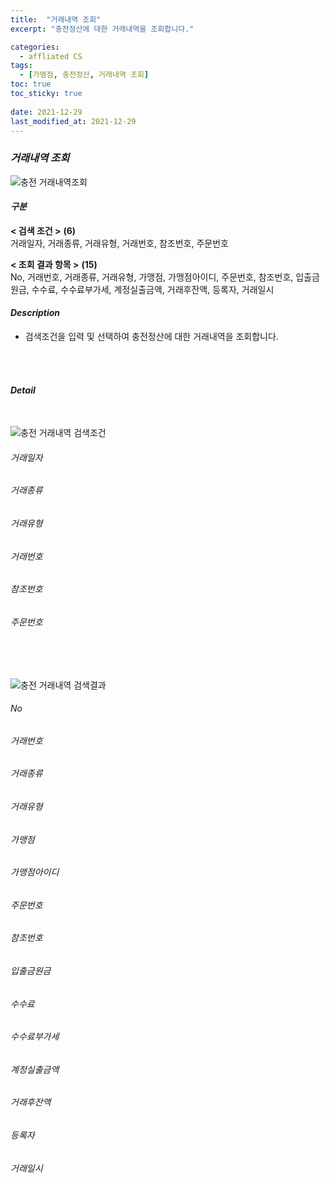 ```yaml
---
title:  "거래내역 조회"
excerpt: "충전정산에 대한 거래내역을 조회합니다."

categories:
  - affliated CS
tags:
  - [가맹점, 충전정산, 거래내역 조회]
toc: true
toc_sticky: true
 
date: 2021-12-29
last_modified_at: 2021-12-29
---
```

### *거래내역 조회*
![충전 거래내역조회](https://user-images.githubusercontent.com/95394003/147639719-34267411-da15-465b-bddf-5bfb7215ae0f.jpeg)

#### *구분* <br>
**< 검색 조건 >** **(6)**
<br>거래일자, 거래종류, 거래유형, 거래번호, 참조번호, 주문번호

**< 조회 결과 항목 >** **(15)**
<br>No, 거래번호, 거래종류, 거래유형, 가맹점, 가맹점아이디, 주문번호, 참조번호, 입출금원금, 수수료, 수수료부가세, 계정실출금액, 거래후잔액, 등록자, 거래일시

#### *Description*
- 검색조건을 입력 및 선택하여 충전정산에 대한 거래내역을 조회합니다.
<br>
<br>

#### *Detail*
<br>

![충전 거래내역 검색조건](https://user-images.githubusercontent.com/95394003/147639724-24b85cf5-5d37-4427-b7a3-10a4974da596.jpeg)
###### 거래일자

###### 거래종류

###### 거래유형

###### 거래번호

###### 참조번호

###### 주문번호


<br>
<br>

![충전 거래내역 검색결과](https://user-images.githubusercontent.com/95394003/147639729-7a8e162f-3f1e-47e8-a873-339542ce1a27.jpeg)
###### No

###### 거래번호

###### 거래종류

###### 거래유형

###### 가맹점

###### 가맹점아이디

###### 주문번호

###### 참조번호

###### 입출금원금

###### 수수료

###### 수수료부가세

###### 계정실출금액

###### 거래후잔액

###### 등록자

###### 거래일시

